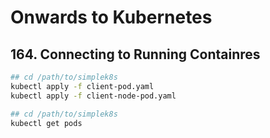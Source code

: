 # Onwards to Kubernetes

## 164. Connecting to Running Containres 

```bash
## cd /path/to/simplek8s
kubectl apply -f client-pod.yaml
kubectl apply -f client-node-pod.yaml
```

```bash
## cd /path/to/simplek8s
kubectl get pods
```
